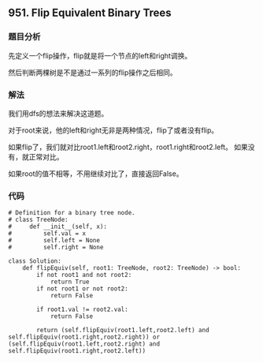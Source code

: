 ## 951. Flip Equivalent Binary Trees

### 題目分析    
先定义一个flip操作，flip就是将一个节点的left和right调换。

然后判断两棵树是不是通过一系列的flip操作之后相同。

### 解法
我们用dfs的想法来解决这道题。

对于root来说，他的left和right无非是两种情况，flip了或者没有flip。

如果flip了，我们就对比root1.left和root2.right，root1.right和root2.left。 如果没有，就正常对比。

如果root的值不相等，不用继续对比了，直接返回False。

### 代码
```
# Definition for a binary tree node.
# class TreeNode:
#     def __init__(self, x):
#         self.val = x
#         self.left = None
#         self.right = None

class Solution:
    def flipEquiv(self, root1: TreeNode, root2: TreeNode) -> bool:
        if not root1 and not root2:
            return True
        if not root1 or not root2:
            return False
        
        if root1.val != root2.val:
            return False
        
        return (self.flipEquiv(root1.left,root2.left) and self.flipEquiv(root1.right,root2.right)) or (self.flipEquiv(root1.left,root2.right) and self.flipEquiv(root1.right,root2.left))
```

